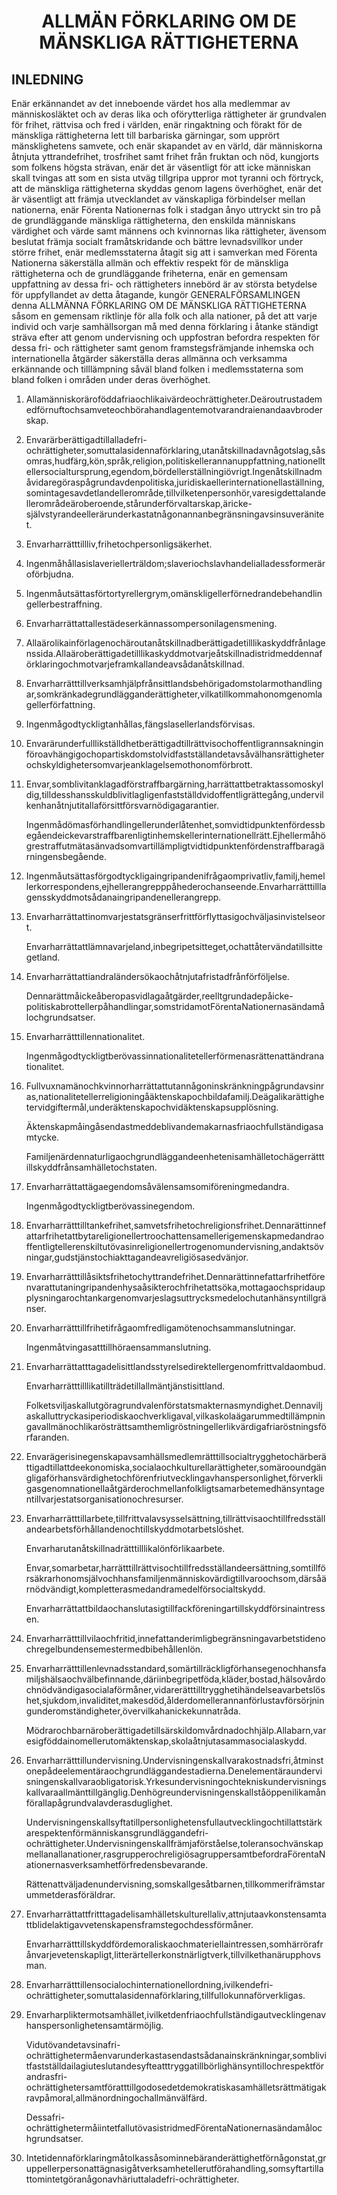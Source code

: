<h1 align='center'>ALLMÄN FÖRKLARING OM DE MÄNSKLIGA RÄTTIGHETERNA</h1>
<h2>INLEDNING</h2>
<p>Enär erkännandet av det inneboende värdet hos alla medlemmar av människosläktet och av deras lika och oförytterliga rättigheter är grundvalen för frihet, rättvisa och fred i världen,
enär ringaktning och förakt för de mänskliga rättigheterna lett till barbariska gärningar, som upprört mänsklighetens samvete, och enär skapandet av en värld, där människorna åtnjuta yttrandefrihet, trosfrihet samt frihet från fruktan och nöd, kungjorts som folkens högsta strävan,
enär det är väsentligt för att icke människan skall tvingas att som en sista utväg tillgripa uppror mot tyranni och förtryck, att de mänskliga rättigheterna skyddas genom lagens överhöghet,
enär det är väsentligt att främja utvecklandet av vänskapliga förbindelser mellan nationerna,
enär Förenta Nationernas folk i stadgan ånyo uttryckt sin tro på de grundläggande mänskliga rättigheterna, den enskilda människans värdighet och värde samt männens och kvinnornas lika rättigheter, ävensom beslutat främja socialt framåtskridande och bättre levnadsvillkor under större frihet,
enär medlemsstaterna åtagit sig att i samverkan med Förenta Nationerna säkerställa allmän och effektiv respekt för de mänskliga rättigheterna och de grundläggande friheterna,
enär en gemensam uppfattning av dessa fri- och rättigheters innebörd är av största betydelse för uppfyllandet av detta åtagande,
kungör
GENERALFÖRSAMLINGEN
denna ALLMÄNNA FÖRKLARING OM DE MÄNSKLIGA RÄTTIGHETERNA såsom en gemensam riktlinje för alla folk och alla nationer, på det att varje individ och varje samhällsorgan må med denna förklaring i åtanke ständigt sträva efter att genom undervisning och uppfostran befordra respekten för dessa fri- och rättigheter samt genom framstegsfrämjande inhemska och internationella åtgärder säkerställa deras allmänna och verksamma erkännande och tilllämpning såväl bland folken i medlemsstaterna som bland folken i områden under deras överhöghet.</p>
<ol>
  <li>
    <p>Allamänniskoräroföddafriaochlikaivärdeochrättigheter.Deäroutrustademedförnuftochsamveteochbörahandlagentemotvarandraienandaavbroderskap.</p>
  </li>
  <li>
    <p>Envarärberättigadtillalladefri-ochrättigheter,somuttalasidennaförklaring,utanåtskillnadavnågotslag,såsomras,hudfärg,kön,språk,religion,politiskellerannanuppfattning,nationelltellersocialtursprung,egendom,bördellerställningiövrigt.Ingenåtskillnadmåvidaregöraspågrundavdenpolitiska,juridiskaellerinternationellaställning,somintagesavdetlandellerområde,tillvilketenpersonhör,varesigdettalandellerområdeäroberoende,stårunderförvaltarskap,äricke-självstyrandeellerärunderkastatnågonannanbegränsningavsinsuveränitet.</p>
  </li>
  <li>
    <p>Envarharrätttillliv,frihetochpersonligsäkerhet.</p>
  </li>
  <li>
    <p>Ingenmåhållasislaveriellerträldom;slaveriochslavhandelialladessformeräroförbjudna.</p>
  </li>
  <li>
    <p>Ingenmåutsättasförtortyrellergrym,omänskligellerförnedrandebehandlingellerbestraffning.</p>
  </li>
  <li>
    <p>Envarharrättattallestädeserkännassompersonilagensmening.</p>
  </li>
  <li>
    <p>Allaärolikainförlagenochäroutanåtskillnadberättigadetilllikaskyddfrånlagenssida.Allaäroberättigadetilllikaskyddmotvarjeåtskillnadistridmeddennaförklaringochmotvarjeframkallandeavsådanåtskillnad.</p>
  </li>
  <li>
    <p>Envarharrätttillverksamhjälpfrånsittlandsbehörigadomstolarmothandlingar,somkränkadegrundlägganderättigheter,vilkatillkommahonomgenomlagellerförfattning.</p>
  </li>
  <li>
    <p>Ingenmågodtyckligtanhållas,fängslasellerlandsförvisas.</p>
  </li>
  <li>
    <p>Envarärunderfulllikställdhetberättigadtillrättvisochoffentligrannsakninginföroavhängigochopartiskdomstolvidfastställandetavsåvälhansrättigheterochskyldighetersomvarjeanklagelsemothonomförbrott.</p>
  </li>
  <li>
    <p>Envar,somblivitanklagadförstraffbargärning,harrättattbetraktassomoskyldig,tilldesshansskuldblivitlagligenfastställdvidoffentligrättegång,undervilkenhanåtnjutitallaförsittförsvarnödigagarantier.</p>
    <p>Ingenmådömasförhandlingellerunderlåtenhet,somvidtidpunktenfördessbegåendeickevarstraffbarenligtinhemskellerinternationellrätt.Ejhellermåhögrestraffutmätasänvadsomvartillämpligtvidtidpunktenfördenstraffbaragärningensbegående.</p>
  </li>
  <li>
    <p>Ingenmåutsättasförgodtyckligaingripandenifrågaomprivatliv,familj,hemellerkorrespondens,ejhellerangrepppåhederochanseende.Envarharrätttilllagensskyddmotsådanaingripandenellerangrepp.</p>
  </li>
  <li>
    <p>Envarharrättattinomvarjestatsgränserfrittförflyttasigochväljasinvistelseort.</p>
    <p>Envarharrättattlämnavarjeland,inbegripetsitteget,ochattåtervändatillsittegetland.</p>
  </li>
  <li>
    <p>Envarharrättattiandraländersökaochåtnjutafristadfrånförföljelse.</p>
    <p>Dennarättmåickeåberopasvidlagaåtgärder,reelltgrundadepåicke-politiskabrottellerpåhandlingar,somstridamotFörentaNationernasändamålochgrundsatser.</p>
  </li>
  <li>
    <p>Envarharrätttillennationalitet.</p>
    <p>Ingenmågodtyckligtberövassinnationalitetellerförmenasrättenattändranationalitet.</p>
  </li>
  <li>
    <p>Fullvuxnamänochkvinnorharrättattutannågoninskränkningpågrundavsinras,nationalitetellerreligioningåäktenskapochbildafamilj.Deägalikarättighetervidgiftermål,underäktenskapochvidäktenskapsupplösning.</p>
    <p>Äktenskapmåingåsendastmeddeblivandemakarnasfriaochfullständigasamtycke.</p>
    <p>Familjenärdennaturligaochgrundläggandeenhetenisamhälletochägerrätttillskyddfrånsamhälletochstaten.</p>
  </li>
  <li>
    <p>Envarharrättattägaegendomsåvälensamsomiföreningmedandra.</p>
    <p>Ingenmågodtyckligtberövassinegendom.</p>
  </li>
  <li>
    <p>Envarharrätttilltankefrihet,samvetsfrihetochreligionsfrihet.Dennarättinnefattarfrihetattbytareligionellertroochattensamellerigemenskapmedandraoffentligtellerenskiltutövasinreligionellertrogenomundervisning,andaktsövningar,gudstjänstochiakttagandeavreligiösasedvänjor.</p>
  </li>
  <li>
    <p>Envarharrätttillåsiktsfrihetochyttrandefrihet.Dennarättinnefattarfrihetförenvarattutaningripandenhysaåsikterochfrihetattsöka,mottagaochspridaupplysningarochtankargenomvarjeslagsuttrycksmedelochutanhänsyntillgränser.</p>
  </li>
  <li>
    <p>Envarharrätttillfrihetifrågaomfredligamötenochsammanslutningar.</p>
    <p>Ingenmåtvingasatttillhöraensammanslutning.</p>
  </li>
  <li>
    <p>Envarharrättatttagadelisittlandsstyrelsedirektellergenomfrittvaldaombud.</p>
    <p>Envarharrätttilllikatillträdetillallmäntjänstisittland.</p>
    <p>Folketsviljaskallutgöragrundvalenförstatsmakternasmyndighet.Dennaviljaskalluttryckasiperiodiskaochverkligaval,vilkaskolaägarummedtillämpningavallmänochlikarösträttsamthemligröstningellerlikvärdigafriaröstningsförfaranden.</p>
  </li>
  <li>
    <p>Envarägerisinegenskapavsamhällsmedlemrätttillsocialtrygghetochärberättigadtillattdeekonomiska,socialaochkulturellarättigheter,somärooundgängligaförhansvärdighetochförenfriutvecklingavhanspersonlighet,förverkligasgenomnationellaåtgärderochmellanfolkligtsamarbetemedhänsyntagentillvarjestatsorganisationochresurser.</p>
  </li>
  <li>
    <p>Envarharrätttillarbete,tillfrittvalavsysselsättning,tillrättvisaochtillfredsställandearbetsförhållandenochtillskyddmotarbetslöshet.</p>
    <p>Envarharutanåtskillnadrätttilllikalönförlikaarbete.</p>
    <p>Envar,somarbetar,harrätttillrättvisochtillfredsställandeersättning,somtillförsäkrarhonomsjälvochhansfamiljenmänniskovärdigtillvaroochsom,därsåärnödvändigt,kompletterasmedandramedelförsocialtskydd.</p>
    <p>Envarharrättattbildaochanslutasigtillfackföreningartillskyddförsinaintressen.</p>
  </li>
  <li>
    <p>Envarharrätttillvilaochfritid,innefattanderimligbegränsningavarbetstidenochregelbundensemestermedbibehållenlön.</p>
  </li>
  <li>
    <p>Envarharrätttillenlevnadsstandard,somärtillräckligförhansegenochhansfamiljshälsaochvälbefinnande,däriinbegripetföda,kläder,bostad,hälsovårdochnödvändigasocialaförmåner,vidarerätttilltrygghetihändelseavarbetslöshet,sjukdom,invaliditet,makesdöd,ålderdomellerannanförlustavförsörjningunderomständigheter,övervilkahanickekunnatråda.</p>
    <p>Mödrarochbarnäroberättigadetillsärskildomvårdnadochhjälp.Allabarn,varesigföddainomellerutomäktenskap,skolaåtnjutasammasocialaskydd.</p>
  </li>
  <li>
    <p>Envarharrätttillundervisning.Undervisningenskallvarakostnadsfri,åtminstonepådeelementäraochgrundläggandestadierna.Denelementäraundervisningenskallvaraobligatorisk.Yrkesundervisningochtekniskundervisningskallvaraallmänttillgänglig.Denhögreundervisningenskallståöppenilikamånförallapågrundvalavderasduglighet.</p>
    <p>Undervisningenskallsyftatillpersonlighetensfullautvecklingochtillattstärkarespektenförmänniskansgrundläggandefri-ochrättigheter.Undervisningenskallfrämjaförståelse,toleransochvänskapmellanallanationer,rasgrupperochreligiösagruppersamtbefordraFörentaNationernasverksamhetförfredensbevarande.</p>
    <p>Rättenattväljadenundervisning,somskallgesåtbarnen,tillkommerifrämstarummetderasföräldrar.</p>
  </li>
  <li>
    <p>Envarharrättattfritttagadelisamhälletskulturellaliv,attnjutaavkonstensamtattblidelaktigavvetenskapensframstegochdessförmåner.</p>
    <p>Envarharrätttillskyddfördemoraliskaochmateriellaintressen,somhärrörafrånvarjevetenskapligt,litterärtellerkonstnärligtverk,tillvilkethanärupphovsman.</p>
  </li>
  <li>
    <p>Envarharrätttillensocialochinternationellordning,ivilkendefri-ochrättigheter,somuttalasidennaförklaring,tillfullokunnaförverkligas.</p>
  </li>
  <li>
    <p>Envarharpliktermotsamhället,ivilketdenfriaochfullständigautvecklingenavhanspersonlighetensamtärmöjlig.</p>
    <p>Vidutövandetavsinafri-ochrättighetermåenvarunderkastasendastsådanainskränkningar,somblivitfastställdailagiuteslutandesyfteatttryggatillbörlighänsyntillochrespektförandrasfri-ochrättighetersamtföratttillgodosedetdemokratiskasamhälletsrättmätigakravpåmoral,allmänordningochallmänvälfärd.</p>
    <p>Dessafri-ochrättighetermåiintetfallutövasistridmedFörentaNationernasändamålochgrundsatser.</p>
  </li>
  <li>
    <p>Intetidennaförklaringmåtolkassåsominnebäranderättighetförnågonstat,gruppellerpersonattägnasigåtverksamhetellerutförahandling,somsyftartillattomintetgöranågonavhäriuttaladefri-ochrättigheter.</p>
  </li>
</ol>